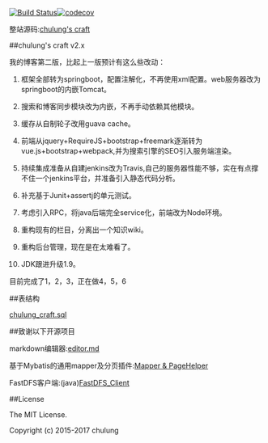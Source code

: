 [![Build Status](https://travis-ci.org/chulung/chulung.com.svg?branch=master)](https://travis-ci.org/chulung/chulung.com)[![codecov](https://codecov.io/gh/chulung/chulung.com/branch/master/graph/badge.svg)](https://codecov.io/gh/chulung/chulung.com)

整站源码:[chulung's craft](https://chulung.com) 

##chulung's craft v2.x

我的博客第二版，比起上一版预计有这么些改动：

1. 框架全部转为springboot，配置注解化，不再使用xml配置。web服务器改为springboot的内嵌Tomcat。

2. 搜索和博客同步模块改为内嵌，不再手动依赖其他模块。

3. 缓存从自制轮子改用guava cache。

3. 前端从jquery+RequireJS+bootstrap+freemark逐渐转为vue.js+bootstrap+webpack,并为搜索引擎的SEO引入服务端渲染。

4. 持续集成准备从自建jenkins改为Travis,自己的服务器性能不够，实在有点撑不住一个jenkins平台，并准备引入静态代码分析。

5. 补充基于Junit+assertj的单元测试。

6. 考虑引入RPC，将java后端完全service化，前端改为Node环境。

7. 重构现有的栏目，分离出一个知识wiki。

8. 重构后台管理，现在是在太难看了。

9. JDK跟进升级1.9。

目前完成了1，2，3，正在做4，5，6



##表结构 

[chulung_craft.sql](/website/src/test/resources/data.sql)

##致谢以下开源项目

markdown编辑器:[editor.md](https://github.com/pandao/editor.md)

基于Mybatis的通用mapper及分页插件:[Mapper & PageHelper](https://github.com/abel533/Mybatis-Spring)

FastDFS客户端:(java)[FastDFS_Client](https://github.com/tobato/FastDFS_Client)

##License

The MIT License.

Copyright (c) 2015-2017 chulung
